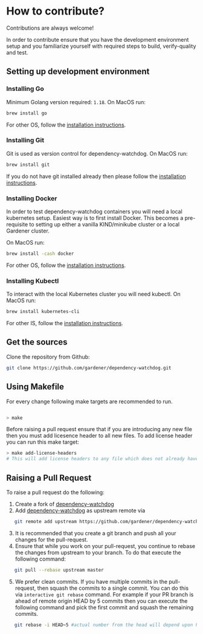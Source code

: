 # How to contribute?

Contributions are always welcome!

In order to contribute ensure that you have the development environment setup and you familiarize yourself with required steps to build, verify-quality and test.

## Setting up development environment

### Installing Go

Minimum Golang version required: `1.18`.
On MacOS run:
```bash
brew install go
```

For other OS, follow the [installation instructions](https://go.dev/doc/install).

### Installing Git

Git is used as version control for dependency-watchdog. On MacOS run:
```bash
brew install git
```
If you do not have git installed already then please follow the [installation instructions](https://git-scm.com/downloads).

### Installing Docker

In order to test dependency-watchdog containers you will need a local kubernetes setup. Easiest way is to first install Docker. This becomes a pre-requisite to setting up either a vanilla KIND/minikube cluster or a local Gardener cluster.

On MacOS run:
```bash
brew install -cash docker
```
For other OS, follow the [installation instructions](https://docs.docker.com/get-docker/).

### Installing Kubectl

To interact with the local Kubernetes cluster you will need kubectl. On MacOS run:
```bash
brew install kubernetes-cli
```
For other IS, follow the [installation instructions](https://kubernetes.io/docs/tasks/tools/install-kubectl/).

## Get the sources
Clone the repository from Github:

```bash
git clone https://github.com/gardener/dependency-watchdog.git
```

## Using Makefile

For every change following make targets are recommended to run.

```bash

> make 

```

Before raising a pull request ensure that if you are introducing any new file then you must add licesence header to all new files. To add license header you can run this make target:
```bash
> make add-license-headers
# This will add license headers to any file which does not already have it.
```

## Raising a Pull Request

To raise a pull request do the following:
1. Create a fork of [dependency-watchdog](https://github.com/gardener/dependency-watchdog)
2. Add [dependency-watchdog](https://github.com/gardener/dependency-watchdog) as upstream remote via 
 ```bash 
    git remote add upstream https://github.com/gardener/dependency-watchdog
 ```
3. It is recommended that you create a git branch and push all your changes for the pull-request.
4. Ensure that while you work on your pull-request, you continue to rebase the changes from upstream to your branch. To do that execute the following command:
```bash
   git pull --rebase upstream master
```
5. We prefer clean commits. If you have multiple commits in the pull-request, then squash the commits to a single commit. You can do this via `interactive git rebase` command. For example if your PR branch is ahead of remote origin HEAD by 5 commits then you can execute the following command and pick the first commit and squash the remaining commits.
```bash
   git rebase -i HEAD~5 #actual number from the head will depend upon how many commits your branch is ahead of remote origin master
```
